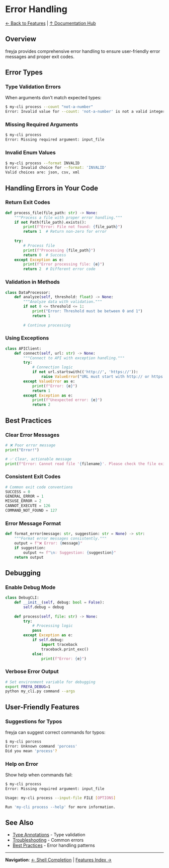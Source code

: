 # Error Handling

[← Back to Features](README.md) | [↑ Documentation Hub](../README.md)

## Overview

freyja provides comprehensive error handling to ensure user-friendly error messages and proper exit codes.

## Error Types

### Type Validation Errors
When arguments don't match expected types:
```bash
$ my-cli process --count "not-a-number"
Error: Invalid value for --count: 'not-a-number' is not a valid integer
```

### Missing Required Arguments
```bash
$ my-cli process
Error: Missing required argument: input_file
```

### Invalid Enum Values
```bash
$ my-cli process --format INVALID
Error: Invalid choice for --format: 'INVALID'
Valid choices are: json, csv, xml
```

## Handling Errors in Your Code

### Return Exit Codes
```python
def process_file(file_path: str) -> None:
    """Process a file with proper error handling."""
    if not Path(file_path).exists():
        print(f"Error: File not found: {file_path}")
        return 1  # Return non-zero for error
    
    try:
        # Process file
        print(f"Processing {file_path}")
        return 0  # Success
    except Exception as e:
        print(f"Error processing file: {e}")
        return 2  # Different error code
```

### Validation in Methods
```python
class DataProcessor:
    def analyze(self, threshold: float) -> None:
        """Analyze data with validation."""
        if not 0 <= threshold <= 1:
            print("Error: Threshold must be between 0 and 1")
            return 1
        
        # Continue processing
```

### Using Exceptions
```python
class APIClient:
    def connect(self, url: str) -> None:
        """Connect to API with exception handling."""
        try:
            # Connection logic
            if not url.startswith(('http://', 'https://')):
                raise ValueError("URL must start with http:// or https://")
        except ValueError as e:
            print(f"Error: {e}")
            return 1
        except Exception as e:
            print(f"Unexpected error: {e}")
            return 2
```

## Best Practices

### Clear Error Messages
```python
# ❌ Poor error message
print("Error!")

# ✅ Clear, actionable message
print(f"Error: Cannot read file '{filename}'. Please check the file exists and you have read permissions.")
```

### Consistent Exit Codes
```python
# Common exit code conventions
SUCCESS = 0
GENERAL_ERROR = 1
MISUSE_ERROR = 2
CANNOT_EXECUTE = 126
COMMAND_NOT_FOUND = 127
```

### Error Message Format
```python
def format_error(message: str, suggestion: str = None) -> str:
    """Format error messages consistently."""
    output = f"❌ Error: {message}"
    if suggestion:
        output += f"\n💡 Suggestion: {suggestion}"
    return output
```

## Debugging

### Enable Debug Mode
```python
class DebugCLI:
    def __init__(self, debug: bool = False):
        self.debug = debug
    
    def process(self, file: str) -> None:
        try:
            # Processing logic
            pass
        except Exception as e:
            if self.debug:
                import traceback
                traceback.print_exc()
            else:
                print(f"Error: {e}")
```

### Verbose Error Output
```bash
# Set environment variable for debugging
export FREYA_DEBUG=1
python my_cli.py command --args
```

## User-Friendly Features

### Suggestions for Typos
freyja can suggest correct commands for typos:
```bash
$ my-cli porcess
Error: Unknown command 'porcess'
Did you mean 'process'?
```

### Help on Error
Show help when commands fail:
```bash
$ my-cli process
Error: Missing required argument: input_file

Usage: my-cli process --input-file FILE [OPTIONS]

Run 'my-cli process --help' for more information.
```

## See Also

- [Type Annotations](type-annotations.md) - Type validation
- [Troubleshooting](../guides/troubleshooting.md) - Common errors
- [Best Practices](../guides/best-practices.md) - Error handling patterns

---

**Navigation**: [← Shell Completion](shell-completion.md) | [Features Index →](README.md)